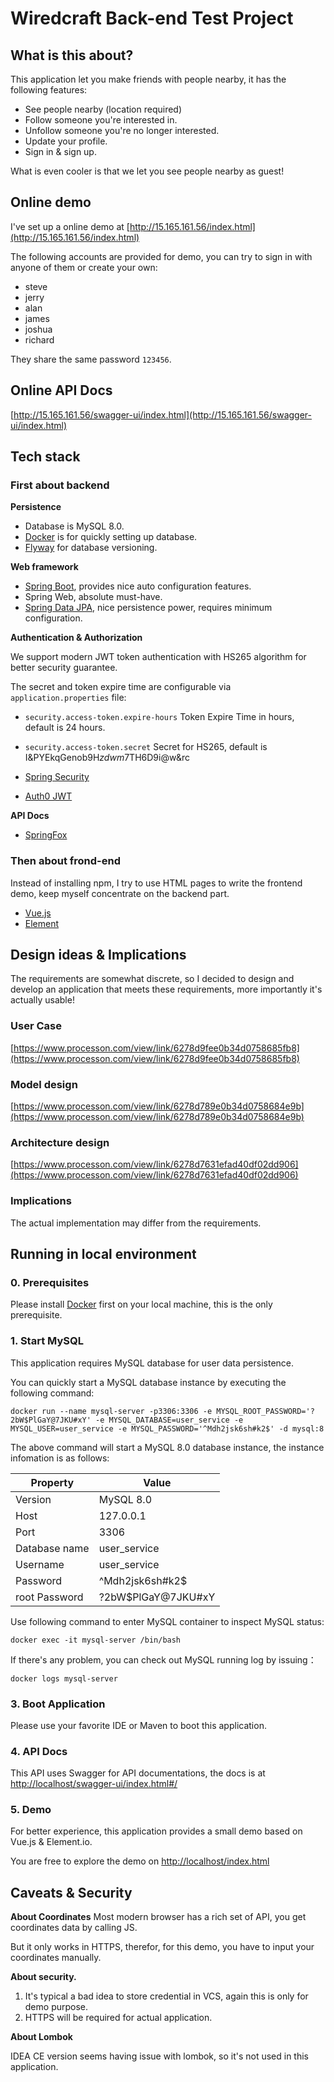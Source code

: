 # Wiredcraft Back-end Test Project

## What is this about?

This application let you make friends with people nearby, it has the following features:

- See people nearby  (location required)
- Follow someone you're interested in.
- Unfollow someone you're no longer interested.
- Update your profile.
- Sign in & sign up.

What is even cooler is that we let you see people nearby as guest!

## Online demo

I've set up a online demo at [http://15.165.161.56/index.html](http://15.165.161.56/index.html)

The following accounts are provided for demo, you can try to sign in with anyone of them or create your own:
- steve
- jerry
- alan
- james
- joshua
- richard

They share the same password `123456`.

## Online API Docs

[http://15.165.161.56/swagger-ui/index.html](http://15.165.161.56/swagger-ui/index.html)

## Tech stack

### First about backend

**Persistence**
- Database is MySQL 8.0.
- [Docker](https://docker.com/) is for quickly setting up database.
- [Flyway](https://flywaydb.org/documentation/getstarted/firststeps/maven) for database versioning.

**Web framework**
- [Spring Boot](https://spring.io/projects/spring-boot), provides nice auto configuration features.
- Spring Web, absolute must-have.
- [Spring Data JPA](https://spring.io/projects/spring-data-jpa), nice persistence power, requires minimum configuration.

**Authentication & Authorization**

We support modern JWT token authentication with HS265 algorithm for better security guarantee.

The secret and token expire time are configurable via `application.properties` file:

- `security.access-token.expire-hours` Token Expire Time in hours, default is 24 hours.
- `security.access-token.secret` Secret for HS265, default is I&PYEkqGenob9H$zdwm7$TH6D9i@w&rc

- [Spring Security](https://spring.io/projects/spring-security)
- [Auth0 JWT](https://github.com/auth0/java-jwt)

**API Docs**

- [SpringFox](https://springfox.github.io/springfox/)

### Then about frond-end

Instead of installing npm, I try to use HTML pages to write the frontend demo, keep myself concentrate on the backend part.

- [Vue.js](https://vuejs.org/) 
- [Element](https://element.eleme.cn/#/zh-CN)

## Design ideas & Implications

The requirements are somewhat discrete, so I decided to design and develop an application that meets these requirements,
more importantly it's actually usable!

### User Case 
[https://www.processon.com/view/link/6278d9fee0b34d0758685fb8](https://www.processon.com/view/link/6278d9fee0b34d0758685fb8)

### Model design
[https://www.processon.com/view/link/6278d789e0b34d0758684e9b](https://www.processon.com/view/link/6278d789e0b34d0758684e9b)

### Architecture design
[https://www.processon.com/view/link/6278d7631efad40df02dd906](https://www.processon.com/view/link/6278d7631efad40df02dd906)

### Implications

The actual implementation may differ from the requirements.

## Running in local environment

### 0. Prerequisites

Please install [Docker](https://www.docker.com/products/docker-desktop/) first on your local machine, this is the only prerequisite.

### 1. Start MySQL

This application requires MySQL database for user data persistence.

You can quickly start a MySQL database instance by executing the following command:

```shell
docker run --name mysql-server -p3306:3306 -e MYSQL_ROOT_PASSWORD='?2bW$PlGaY@7JKU#xY' -e MYSQL_DATABASE=user_service -e MYSQL_USER=user_service -e MYSQL_PASSWORD='^Mdh2jsk6sh#k2$' -d mysql:8
```

The above command will start a MySQL 8.0 database instance, the instance infomation is as follows:

| Property      | Value              |
|---------------|--------------------|
| Version       | MySQL 8.0          |
| Host          | 127.0.0.1          |
| Port          | 3306               |
| Database name | user_service       |
| Username      | user_service       |
| Password      | ^Mdh2jsk6sh#k2$    |
| root Password | ?2bW$PlGaY@7JKU#xY |

Use following command to enter MySQL container to inspect MySQL status:

```shell
docker exec -it mysql-server /bin/bash
```

If there's any problem, you can check out MySQL running log by issuing：

```shell
docker logs mysql-server
```

### 3. Boot Application

Please use your favorite IDE or Maven to boot this application.

### 4. API Docs

This API uses Swagger for API documentations, the docs is at [http://localhost/swagger-ui/index.html#/](http://localhost/swagger-ui/index.html#/)

### 5. Demo

For better experience, this application provides a small demo based on Vue.js & Element.io.

You are free to explore the demo on [http://localhost/index.html](http://localhost/index.html)

## Caveats & Security

**About Coordinates**
Most modern browser has a rich set of API, you get coordinates data by calling JS.

But it only works in HTTPS, therefor, for this demo, you have to input your coordinates manually.

**About security.**

1. It's typical a bad idea to store credential in VCS, again this is only for demo purpose.
2. HTTPS will be required for actual application.

**About Lombok**

IDEA CE version seems having issue with lombok, so it's not used in this application.